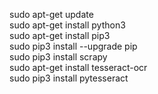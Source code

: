 sudo apt-get update <br>
sudo apt-get install python3 <br>
sudo apt-get install pip3 <br>
sudo pip3 install --upgrade pip <br>
sudo pip3 install scrapy <br>
sudo apt-get install tesseract-ocr <br>
sudo pip3 install pytesseract <br>

